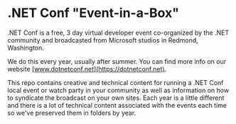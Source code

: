 # .NET Conf "Event-in-a-Box"
.NET Conf is a free, 3 day virtual developer event co-organized by the .NET community and broadcasted from Microsoft studios in Redmond, Washington. 

We do this every year, usually after summer. You can find more info on our website [www.dotnetconf.net](https://dotnetconf.net).

This repo contains creative and technical content for running a .NET Conf local event or watch party in your community as well as information on how to syndicate the broadcast on your own sites. Each year is a little different and there is a lot of technical content associated with the events each time so we've preserved them in folders by year. 